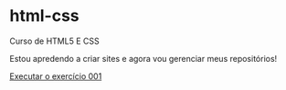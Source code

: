 # html-css
 Curso de HTML5 E CSS

Estou apredendo a criar sites e agora vou gerenciar meus repositórios!

<a href= "https://soldadomauricio.github.io/html-css/exercicios/ex001/index.html"> Executar o exercício 001</a>